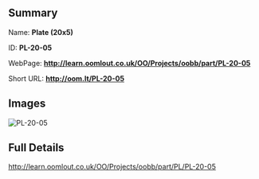 

## Summary
 
Name: __Plate (20x5)__

ID: __PL-20-05__

WebPage: __http://learn.oomlout.co.uk/OO/Projects/oobb/part/PL-20-05__

Short URL: __http://oom.lt/PL-20-05__


## Images
![PL-20-05](http://oomlout.com/oomlout-OOBB/part/PL/PL-20-05/OOBB-PL-20-05_420.png)




## Full Details

 http://learn.oomlout.co.uk/OO/Projects/oobb/part/PL/PL-20-05

